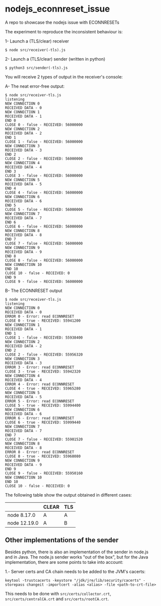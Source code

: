 # nodejs_econnreset_issue
A repo to showcase the nodejs issue with ECONNRESETs

The experiment to reproduce the inconsistent behaviour is:

1- Launch a (TLS/clear) receiver
```
$ node src/receiver(-tls).js
```

2- Launch a (TLS/clear) sender (written in python)
```
$ python3 src/sender(-tls).js
```

You will receive 2 types of output in the receiver's console:

A- The neat error-free output:
```
$ node src/receiver-tls.js 
listening
NEW CONNECTION 0
RECEIVED DATA - 0
NEW CONNECTION 1
RECEIVED DATA - 1
END 0
CLOSE 0 - false - RECEIVED: 56000000
NEW CONNECTION 2
RECEIVED DATA - 2
END 1
CLOSE 1 - false - RECEIVED: 56000000
NEW CONNECTION 3
RECEIVED DATA - 3
END 2
CLOSE 2 - false - RECEIVED: 56000000
NEW CONNECTION 4
RECEIVED DATA - 4
END 3
CLOSE 3 - false - RECEIVED: 56000000
NEW CONNECTION 5
RECEIVED DATA - 5
END 4
CLOSE 4 - false - RECEIVED: 56000000
NEW CONNECTION 6
RECEIVED DATA - 6
END 5
CLOSE 5 - false - RECEIVED: 56000000
NEW CONNECTION 7
RECEIVED DATA - 7
END 6
CLOSE 6 - false - RECEIVED: 56000000
NEW CONNECTION 8
RECEIVED DATA - 8
END 7
CLOSE 7 - false - RECEIVED: 56000000
NEW CONNECTION 9
RECEIVED DATA - 9
END 8
CLOSE 8 - false - RECEIVED: 56000000
NEW CONNECTION 10
END 10
CLOSE 10 - false - RECEIVED: 0
END 9
CLOSE 9 - false - RECEIVED: 56000000
```

B- The ECONNRESET output
```
$ node src/receiver-tls.js 
listening
NEW CONNECTION 0
RECEIVED DATA - 0
ERROR 0 - Error: read ECONNRESET
CLOSE 0 - true - RECEIVED: 55941200
NEW CONNECTION 1
RECEIVED DATA - 1
END 1
CLOSE 1 - false - RECEIVED: 55938400
NEW CONNECTION 2
RECEIVED DATA - 2
END 2
CLOSE 2 - false - RECEIVED: 55956320
NEW CONNECTION 3
RECEIVED DATA - 3
ERROR 3 - Error: read ECONNRESET
CLOSE 3 - true - RECEIVED: 55942320
NEW CONNECTION 4
RECEIVED DATA - 4
ERROR 4 - Error: read ECONNRESET
CLOSE 4 - true - RECEIVED: 55965280
NEW CONNECTION 5
RECEIVED DATA - 5
ERROR 5 - Error: read ECONNRESET
CLOSE 5 - true - RECEIVED: 55994400
NEW CONNECTION 6
RECEIVED DATA - 6
ERROR 6 - Error: read ECONNRESET
CLOSE 6 - true - RECEIVED: 55999440
NEW CONNECTION 7
RECEIVED DATA - 7
END 7
CLOSE 7 - false - RECEIVED: 55981520
NEW CONNECTION 8
RECEIVED DATA - 8
ERROR 8 - Error: read ECONNRESET
CLOSE 8 - true - RECEIVED: 55968080
NEW CONNECTION 9
RECEIVED DATA - 9
END 9
CLOSE 9 - false - RECEIVED: 55950160
NEW CONNECTION 10
END 10
CLOSE 10 - false - RECEIVED: 0
```

The following table show the output obtained in different cases:

|  | CLEAR | TLS |
|-|-|-|
| node 8.17.0 | A | A |
| node 12.19.0 | A | B |

## Other implementations of the sender

Besides python, there is also an implementation of the sender in node.js and in 
Java. The node.js sender works "out of the box", but for the Java
implementation, there are some points to take into account:

1.- Server certs and CA chain needs to be added to the JVM's cacerts:
```
keytool -trustcacerts -keystore "/jdk/jre/lib/security/cacerts" -storepass changeit -importcert -alias <alias> -file <path-to-crt-file>
```
This needs to be done with `src/certs/collector.crt`, `src/certs/centralCA.crt`
and `src/certs/rootCA.crt`.
